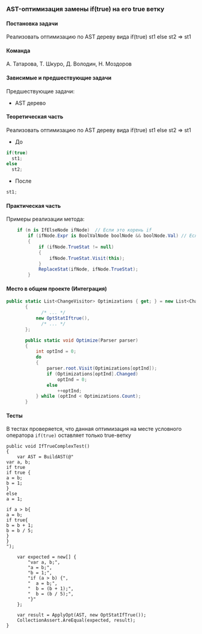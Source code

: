 ### AST-оптимизация замены if(true) на его true ветку

#### Постановка задачи
Реализовать оптимизацию по AST дереву вида if(true) st1 else st2 => st1

#### Команда
А. Татарова, Т. Шкуро, Д. Володин, Н. Моздоров

#### Зависимые и предшествующие задачи
Предшествующие задачи:
* AST дерево

#### Теоретическая часть
Реализовать оптимизацию по AST дереву вида if(true) st1 else st2 => st1
  * До
  ```csharp
  if(true)
    st1;
  else
    st2;
  ```
  * После
  ```csharp
  st1;
  ```

#### Практическая часть
Примеры реализации метода:

```csharp
    if (n is IfElseNode ifNode)  // Если это корень if
        if (ifNode.Expr is BoolValNode boolNode && boolNode.Val) // Если выражение == true
        {
            if (ifNode.TrueStat != null)
            {
                ifNode.TrueStat.Visit(this);
            }
            ReplaceStat(ifNode, ifNode.TrueStat);
        }
```

#### Место в общем проекте (Интеграция)
```csharp
public static List<ChangeVisitor> Optimizations { get; } = new List<ChangeVisitor>
       {
             /* ... */
           new OptStatIftrue(),
             /* ... */
       };

       public static void Optimize(Parser parser)
       {
           int optInd = 0;
           do
           {
               parser.root.Visit(Optimizations[optInd]);
               if (Optimizations[optInd].Changed)
                   optInd = 0;
               else
                   ++optInd;
           } while (optInd < Optimizations.Count);
       }
```

#### Тесты
В тестах проверяется, что данная оптимизация на месте условного оператора ```if(true)``` оставляет только true-ветку
```[Test]
public void IfTrueComplexTest()
{
    var AST = BuildAST(@"
var a, b;
if true
if true {
a = b;
b = 1;
}
else
a = 1;

if a > b{
a = b;
if true{
b = b + 1;
b = b / 5;
}
}
");

    var expected = new[] {
        "var a, b;",
        "a = b;",
        "b = 1;",
        "if (a > b) {",
        "  a = b;",
        "  b = (b + 1);",
        "  b = (b / 5);",
        "}"
    };

    var result = ApplyOpt(AST, new OptStatIfTrue());
    CollectionAssert.AreEqual(expected, result);
}
```
